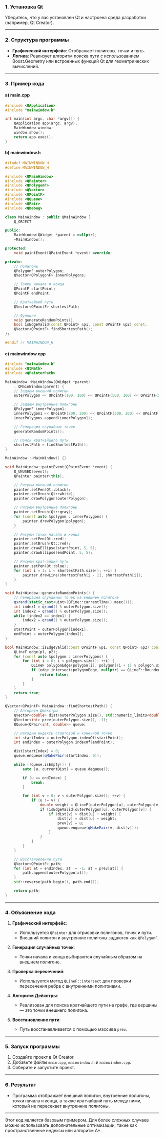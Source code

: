 ### 1. **Установка Qt**
Убедитесь, что у вас установлен Qt и настроена среда разработки (например, Qt Creator).

---

### 2. **Структура программы**
- **Графический интерфейс**: Отображает полигоны, точки и путь.
- **Логика**: Реализует алгоритм поиска пути с использованием Boost.Geometry или встроенных функций Qt для геометрических вычислений.

---

### 3. **Пример кода**

#### a) **main.cpp**
```cpp
#include <QApplication>
#include "mainwindow.h"

int main(int argc, char *argv[]) {
    QApplication app(argc, argv);
    MainWindow window;
    window.show();
    return app.exec();
}
```

#### b) **mainwindow.h**
```cpp
#ifndef MAINWINDOW_H
#define MAINWINDOW_H

#include <QMainWindow>
#include <QPainter>
#include <QPolygonF>
#include <QVector>
#include <QPointF>
#include <QQueue>
#include <QPair>
#include <QDebug>

class MainWindow : public QMainWindow {
    Q_OBJECT

public:
    MainWindow(QWidget *parent = nullptr);
    ~MainWindow();

protected:
    void paintEvent(QPaintEvent *event) override;

private:
    // Полигоны
    QPolygonF outerPolygon;
    QVector<QPolygonF> innerPolygons;

    // Точки начала и конца
    QPointF startPoint;
    QPointF endPoint;

    // Кратчайший путь
    QVector<QPointF> shortestPath;

    // Функции
    void generateRandomPoints();
    bool isEdgeValid(const QPointF &p1, const QPointF &p2) const;
    QVector<QPointF> findShortestPath();
};

#endif // MAINWINDOW_H
```

#### c) **mainwindow.cpp**
```cpp
#include "mainwindow.h"
#include <QtMath>
#include <QPainterPath>

MainWindow::MainWindow(QWidget *parent)
    : QMainWindow(parent) {
    // Задаем внешний полигон
    outerPolygon << QPointF(100, 100) << QPointF(500, 100) << QPointF(500, 500) << QPointF(100, 500);

    // Задаем внутренние полигоны
    QPolygonF innerPolygon1;
    innerPolygon1 << QPointF(200, 200) << QPointF(300, 200) << QPointF(300, 300) << QPointF(200, 300);
    innerPolygons.append(innerPolygon1);

    // Генерация случайных точек
    generateRandomPoints();

    // Поиск кратчайшего пути
    shortestPath = findShortestPath();
}

MainWindow::~MainWindow() {}

void MainWindow::paintEvent(QPaintEvent *event) {
    Q_UNUSED(event);
    QPainter painter(this);

    // Рисуем внешний полигон
    painter.setPen(Qt::black);
    painter.setBrush(Qt::white);
    painter.drawPolygon(outerPolygon);

    // Рисуем внутренние полигоны
    painter.setBrush(Qt::gray);
    for (const auto &polygon : innerPolygons) {
        painter.drawPolygon(polygon);
    }

    // Рисуем точки начала и конца
    painter.setPen(Qt::red);
    painter.setBrush(Qt::red);
    painter.drawEllipse(startPoint, 5, 5);
    painter.drawEllipse(endPoint, 5, 5);

    // Рисуем кратчайший путь
    painter.setPen(Qt::blue);
    for (int i = 1; i < shortestPath.size(); ++i) {
        painter.drawLine(shortestPath[i - 1], shortestPath[i]);
    }
}

void MainWindow::generateRandomPoints() {
    // Генерация случайных точек на внешнем полигоне
    qsrand(static_cast<uint>(QTime::currentTime().msec()));
    int index1 = qrand() % outerPolygon.size();
    int index2 = qrand() % outerPolygon.size();
    while (index2 == index1) {
        index2 = qrand() % outerPolygon.size();
    }
    startPoint = outerPolygon[index1];
    endPoint = outerPolygon[index2];
}

bool MainWindow::isEdgeValid(const QPointF &p1, const QPointF &p2) const {
    QLineF edge(p1, p2);
    for (const auto &polygon : innerPolygons) {
        for (int i = 0; i < polygon.size(); ++i) {
            QLineF polygonEdge(polygon[i], polygon[(i + 1) % polygon.size()]);
            if (edge.intersect(polygonEdge, nullptr) == QLineF::BoundedIntersection) {
                return false;
            }
        }
    }
    return true;
}

QVector<QPointF> MainWindow::findShortestPath() {
    // Алгоритм Дейкстры
    QVector<double> dist(outerPolygon.size(), std::numeric_limits<double>::max());
    QVector<int> prev(outerPolygon.size(), -1);
    QQueue<QPair<int, double>> queue;

    // Находим индексы стартовой и конечной точек
    int startIndex = outerPolygon.indexOf(startPoint);
    int endIndex = outerPolygon.indexOf(endPoint);

    dist[startIndex] = 0;
    queue.enqueue(qMakePair(startIndex, 0));

    while (!queue.isEmpty()) {
        auto [u, currentDist] = queue.dequeue();

        if (u == endIndex) {
            break;
        }

        for (int v = 0; v < outerPolygon.size(); ++v) {
            if (u != v) {
                double weight = QLineF(outerPolygon[u], outerPolygon[v]).length();
                if (isEdgeValid(outerPolygon[u], outerPolygon[v]) {
                    if (dist[v] > dist[u] + weight) {
                        dist[v] = dist[u] + weight;
                        prev[v] = u;
                        queue.enqueue(qMakePair(v, dist[v]));
                    }
                }
            }
        }
    }

    // Восстановление пути
    QVector<QPointF> path;
    for (int at = endIndex; at != -1; at = prev[at]) {
        path.append(outerPolygon[at]);
    }
    std::reverse(path.begin(), path.end());

    return path;
}
```

---

### 4. **Объяснение кода**

1. **Графический интерфейс**:
   - Используется `QPainter` для отрисовки полигонов, точек и пути.
   - Внешний полигон и внутренние полигоны задаются как `QPolygonF`.

2. **Генерация случайных точек**:
   - Точки начала и конца выбираются случайным образом на внешнем полигоне.

3. **Проверка пересечений**:
   - Используется метод `QLineF::intersect` для проверки пересечения ребра с внутренними полигонами.

4. **Алгоритм Дейкстры**:
   - Реализован для поиска кратчайшего пути на графе, где вершины — это точки внешнего полигона.

5. **Восстановление пути**:
   - Путь восстанавливается с помощью массива `prev`.

---

### 5. **Запуск программы**
1. Создайте проект в Qt Creator.
2. Добавьте файлы `main.cpp`, `mainwindow.h` и `mainwindow.cpp`.
3. Соберите и запустите проект.

---

### 6. **Результат**
- Программа отображает внешний полигон, внутренние полигоны, точки начала и конца, а также кратчайший путь между ними, который не пересекает внутренние полигоны.

---

Этот код является базовым примером. Для более сложных случаев можно использовать дополнительные оптимизации, такие как пространственные индексы или алгоритм A*.